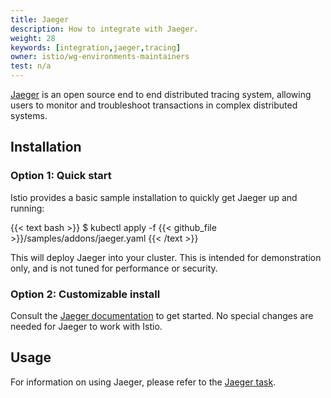 ```yaml
---
title: Jaeger
description: How to integrate with Jaeger.
weight: 28
keywords: [integration,jaeger,tracing]
owner: istio/wg-environments-maintainers
test: n/a
---
```


[Jaeger](https://www.jaegertracing.io/) is an open source end to end distributed tracing system,
allowing users to monitor and troubleshoot transactions in complex distributed systems.

## Installation

### Option 1: Quick start

Istio provides a basic sample installation to quickly get Jaeger up and running:

{{< text bash >}}
$ kubectl apply -f {{< github_file >}}/samples/addons/jaeger.yaml
{{< /text >}}

This will deploy Jaeger into your cluster. This is intended for demonstration only,
and is not tuned for performance or security.

### Option 2: Customizable install

Consult the [Jaeger documentation](https://www.jaegertracing.io/) to get started.
No special changes are needed for Jaeger to work with Istio.

## Usage

For information on using Jaeger, please refer to the
[Jaeger task](/pt-br/docs/tasks/observability/distributed-tracing/jaeger/).
